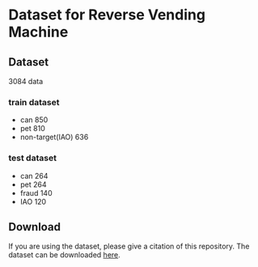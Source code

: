 # Dataset for Reverse Vending Machine

## Dataset

3084 data
### train dataset
- can 850
- pet 810
- non-target(IAO) 636

### test dataset
- can 264
- pet 264
- fraud 140
- IAO 120

## Download

If you are using the dataset, please give a citation of this repository. The dataset can be downloaded [here](https://drive.google.com/drive/folders/1a2QQL3Nd8GYCUrMPWDopDkoM6xpf-HFj?usp=sharing).

